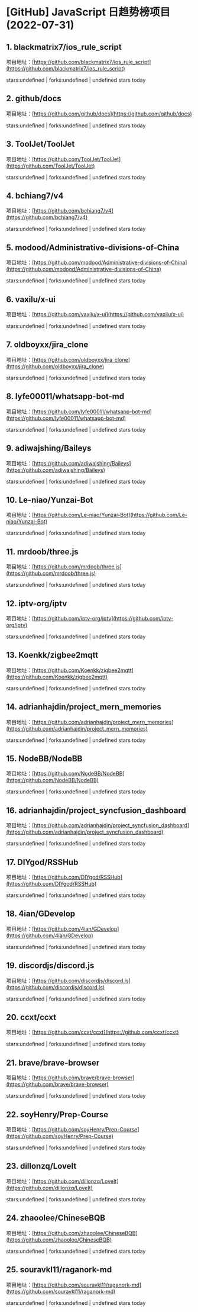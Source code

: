 # [GitHub] JavaScript 日趋势榜项目(2022-07-31)

## 1. blackmatrix7/ios_rule_script 

项目地址：[https://github.com/blackmatrix7/ios_rule_script](https://github.com/blackmatrix7/ios_rule_script)

stars:undefined | forks:undefined | undefined stars today 



## 2. github/docs 

项目地址：[https://github.com/github/docs](https://github.com/github/docs)

stars:undefined | forks:undefined | undefined stars today 



## 3. ToolJet/ToolJet 

项目地址：[https://github.com/ToolJet/ToolJet](https://github.com/ToolJet/ToolJet)

stars:undefined | forks:undefined | undefined stars today 



## 4. bchiang7/v4 

项目地址：[https://github.com/bchiang7/v4](https://github.com/bchiang7/v4)

stars:undefined | forks:undefined | undefined stars today 



## 5. modood/Administrative-divisions-of-China 

项目地址：[https://github.com/modood/Administrative-divisions-of-China](https://github.com/modood/Administrative-divisions-of-China)

stars:undefined | forks:undefined | undefined stars today 



## 6. vaxilu/x-ui 

项目地址：[https://github.com/vaxilu/x-ui](https://github.com/vaxilu/x-ui)

stars:undefined | forks:undefined | undefined stars today 



## 7. oldboyxx/jira_clone 

项目地址：[https://github.com/oldboyxx/jira_clone](https://github.com/oldboyxx/jira_clone)

stars:undefined | forks:undefined | undefined stars today 



## 8. lyfe00011/whatsapp-bot-md 

项目地址：[https://github.com/lyfe00011/whatsapp-bot-md](https://github.com/lyfe00011/whatsapp-bot-md)

stars:undefined | forks:undefined | undefined stars today 



## 9. adiwajshing/Baileys 

项目地址：[https://github.com/adiwajshing/Baileys](https://github.com/adiwajshing/Baileys)

stars:undefined | forks:undefined | undefined stars today 



## 10. Le-niao/Yunzai-Bot 

项目地址：[https://github.com/Le-niao/Yunzai-Bot](https://github.com/Le-niao/Yunzai-Bot)

stars:undefined | forks:undefined | undefined stars today 



## 11. mrdoob/three.js 

项目地址：[https://github.com/mrdoob/three.js](https://github.com/mrdoob/three.js)

stars:undefined | forks:undefined | undefined stars today 



## 12. iptv-org/iptv 

项目地址：[https://github.com/iptv-org/iptv](https://github.com/iptv-org/iptv)

stars:undefined | forks:undefined | undefined stars today 



## 13. Koenkk/zigbee2mqtt 

项目地址：[https://github.com/Koenkk/zigbee2mqtt](https://github.com/Koenkk/zigbee2mqtt)

stars:undefined | forks:undefined | undefined stars today 



## 14. adrianhajdin/project_mern_memories 

项目地址：[https://github.com/adrianhajdin/project_mern_memories](https://github.com/adrianhajdin/project_mern_memories)

stars:undefined | forks:undefined | undefined stars today 



## 15. NodeBB/NodeBB 

项目地址：[https://github.com/NodeBB/NodeBB](https://github.com/NodeBB/NodeBB)

stars:undefined | forks:undefined | undefined stars today 



## 16. adrianhajdin/project_syncfusion_dashboard 

项目地址：[https://github.com/adrianhajdin/project_syncfusion_dashboard](https://github.com/adrianhajdin/project_syncfusion_dashboard)

stars:undefined | forks:undefined | undefined stars today 



## 17. DIYgod/RSSHub 

项目地址：[https://github.com/DIYgod/RSSHub](https://github.com/DIYgod/RSSHub)

stars:undefined | forks:undefined | undefined stars today 



## 18. 4ian/GDevelop 

项目地址：[https://github.com/4ian/GDevelop](https://github.com/4ian/GDevelop)

stars:undefined | forks:undefined | undefined stars today 



## 19. discordjs/discord.js 

项目地址：[https://github.com/discordjs/discord.js](https://github.com/discordjs/discord.js)

stars:undefined | forks:undefined | undefined stars today 



## 20. ccxt/ccxt 

项目地址：[https://github.com/ccxt/ccxt](https://github.com/ccxt/ccxt)

stars:undefined | forks:undefined | undefined stars today 



## 21. brave/brave-browser 

项目地址：[https://github.com/brave/brave-browser](https://github.com/brave/brave-browser)

stars:undefined | forks:undefined | undefined stars today 



## 22. soyHenry/Prep-Course 

项目地址：[https://github.com/soyHenry/Prep-Course](https://github.com/soyHenry/Prep-Course)

stars:undefined | forks:undefined | undefined stars today 



## 23. dillonzq/LoveIt 

项目地址：[https://github.com/dillonzq/LoveIt](https://github.com/dillonzq/LoveIt)

stars:undefined | forks:undefined | undefined stars today 



## 24. zhaoolee/ChineseBQB 

项目地址：[https://github.com/zhaoolee/ChineseBQB](https://github.com/zhaoolee/ChineseBQB)

stars:undefined | forks:undefined | undefined stars today 



## 25. souravkl11/raganork-md 

项目地址：[https://github.com/souravkl11/raganork-md](https://github.com/souravkl11/raganork-md)

stars:undefined | forks:undefined | undefined stars today 




